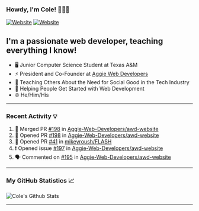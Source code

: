 ### Howdy, I'm Cole! 🤠🏳️‍🌈

[![Website](https://img.shields.io/website?label=aggiedevelopers.com&style=for-the-badge&url=https%3A%2F%2Faggiedevelopers.com)](https://aggiedevelopers.com)
[![Website](https://img.shields.io/website?label=coledc.com&style=for-the-badge&url=https%3A%2F%2Fcoledc.com)](https://coledc.com)

## I'm a passionate web developer, teaching everything I know!

- 🖥️ Junior Computer Science Student at Texas A&M
- ⚡ President and Co-Founder at [Aggie Web Developers](https://www.aggiedevelopers.com)
- 💙 Teaching Others About the Need for Social Good in the Tech Industry
- 🚀 Helping People Get Started with Web Development
- 🌐 He/Him/His

---

### Recent Activity 💡

<!--START_SECTION:activity-->

1. 🎉 Merged PR [#198](https://github.com/Aggie-Web-Developers/awd-website/pull/198) in [Aggie-Web-Developers/awd-website](https://github.com/Aggie-Web-Developers/awd-website)
2. 💪 Opened PR [#198](https://github.com/Aggie-Web-Developers/awd-website/pull/198) in [Aggie-Web-Developers/awd-website](https://github.com/Aggie-Web-Developers/awd-website)
3. 💪 Opened PR [#41](https://github.com/mikeyroush/FLASH/pull/41) in [mikeyroush/FLASH](https://github.com/mikeyroush/FLASH)
4. ❗️ Opened issue [#197](https://github.com/Aggie-Web-Developers/awd-website/issues/197) in [Aggie-Web-Developers/awd-website](https://github.com/Aggie-Web-Developers/awd-website)
5. 🗣 Commented on [#195](https://github.com/Aggie-Web-Developers/awd-website/issues/195) in [Aggie-Web-Developers/awd-website](https://github.com/Aggie-Web-Developers/awd-website)
<!--END_SECTION:activity-->

---

### My GitHub Statistics 📈

<img alt="Cole's Github Stats" src="https://github-readme-stats.codestackr.vercel.app/api?username=cdconn00&show_icons=true&hide_border=true&theme=tokyonight&count_private=true" />

---
